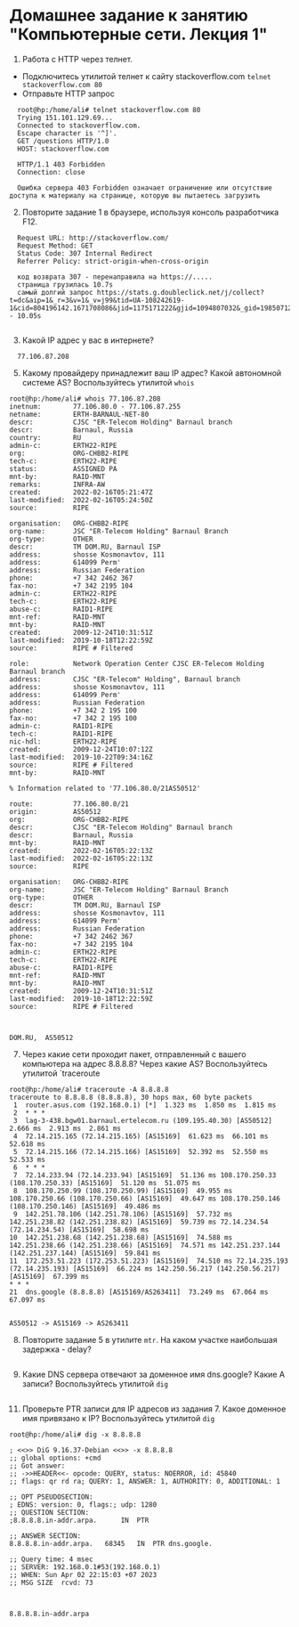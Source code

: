 # Домашнее задание к занятию "Компьютерные сети. Лекция 1"



1. Работа c HTTP через телнет.
- Подключитесь утилитой телнет к сайту stackoverflow.com
`telnet stackoverflow.com 80`
- Отправьте HTTP запрос
```
  root@hp:/home/ali# telnet stackoverflow.com 80
  Trying 151.101.129.69...
  Connected to stackoverflow.com.
  Escape character is '^]'.
  GET /questions HTTP/1.0
  HOST: stackoverflow.com

  HTTP/1.1 403 Forbidden
  Connection: close
  
  Ошибка сервера 403 Forbidden означает ограничение или отсутствие доступа к материалу на странице, которую вы пытаетесь загрузить
```

2. Повторите задание 1 в браузере, используя консоль разработчика F12.
```
  Request URL: http://stackoverflow.com/
  Request Method: GET
  Status Code: 307 Internal Redirect
  Referrer Policy: strict-origin-when-cross-origin
  
  код возврата 307 - перенаправила на https://.....
  страница грузилась 10.7s
  самый долгий запрос https://stats.g.doubleclick.net/j/collect?t=dc&aip=1&_r=3&v=1&_v=j99&tid=UA-108242619-1&cid=804196142.1671708086&jid=1175171222&gjid=1094807032&_gid=1985071247.1680445209&_u=SCCACEAAFAAAACAAI~&z=898934885   - 10.05s
  
```

3. Какой IP адрес у вас в интернете?
```
  77.106.87.208

```

5. Какому провайдеру принадлежит ваш IP адрес? Какой автономной системе AS? Воспользуйтесь утилитой `whois`
```
root@hp:/home/ali# whois 77.106.87.208
inetnum:        77.106.80.0 - 77.106.87.255
netname:        ERTH-BARNAUL-NET-80
descr:          CJSC "ER-Telecom Holding" Barnaul branch
descr:          Barnaul, Russia
country:        RU
admin-c:        ERTH22-RIPE
org:            ORG-CHBB2-RIPE
tech-c:         ERTH22-RIPE
status:         ASSIGNED PA
mnt-by:         RAID-MNT
remarks:        INFRA-AW
created:        2022-02-16T05:21:47Z
last-modified:  2022-02-16T05:24:50Z
source:         RIPE

organisation:   ORG-CHBB2-RIPE
org-name:       JSC "ER-Telecom Holding" Barnaul Branch
org-type:       OTHER
descr:          TM DOM.RU, Barnaul ISP
address:        shosse Kosmonavtov, 111
address:        614099 Perm'
address:        Russian Federation
phone:          +7 342 2462 367
fax-no:         +7 342 2195 104
admin-c:        ERTH22-RIPE
tech-c:         ERTH22-RIPE
abuse-c:        RAID1-RIPE
mnt-ref:        RAID-MNT
mnt-by:         RAID-MNT
created:        2009-12-24T10:31:51Z
last-modified:  2019-10-18T12:22:59Z
source:         RIPE # Filtered

role:           Network Operation Center CJSC ER-Telecom Holding Barnaul branch
address:        CJSC "ER-Telecom" Holding", Barnaul branch
address:        shosse Kosmonavtov, 111
address:        614099 Perm'
address:        Russian Federation
phone:          +7 342 2 195 100
fax-no:         +7 342 2 195 100
admin-c:        RAID1-RIPE
tech-c:         RAID1-RIPE
nic-hdl:        ERTH22-RIPE
created:        2009-12-24T10:07:12Z
last-modified:  2019-10-22T09:34:16Z
source:         RIPE # Filtered
mnt-by:         RAID-MNT

% Information related to '77.106.80.0/21AS50512'

route:          77.106.80.0/21
origin:         AS50512
org:            ORG-CHBB2-RIPE
descr:          CJSC "ER-Telecom Holding" Barnaul branch
descr:          Barnaul, Russia
mnt-by:         RAID-MNT
created:        2022-02-16T05:22:13Z
last-modified:  2022-02-16T05:22:13Z
source:         RIPE

organisation:   ORG-CHBB2-RIPE
org-name:       JSC "ER-Telecom Holding" Barnaul Branch
org-type:       OTHER
descr:          TM DOM.RU, Barnaul ISP
address:        shosse Kosmonavtov, 111
address:        614099 Perm'
address:        Russian Federation
phone:          +7 342 2462 367
fax-no:         +7 342 2195 104
admin-c:        ERTH22-RIPE
tech-c:         ERTH22-RIPE
abuse-c:        RAID1-RIPE
mnt-ref:        RAID-MNT
mnt-by:         RAID-MNT
created:        2009-12-24T10:31:51Z
last-modified:  2019-10-18T12:22:59Z
source:         RIPE # Filtered



DOM.RU,  AS50512 

```

7. Через какие сети проходит пакет, отправленный с вашего компьютера на адрес 8.8.8.8? Через какие AS? Воспользуйтесь утилитой `traceroute
```
root@hp:/home/ali# traceroute -A 8.8.8.8
traceroute to 8.8.8.8 (8.8.8.8), 30 hops max, 60 byte packets
 1  router.asus.com (192.168.0.1) [*]  1.323 ms  1.850 ms  1.815 ms
 2  * * *
 3  lag-3-438.bgw01.barnaul.ertelecom.ru (109.195.40.30) [AS50512]  2.666 ms  2.913 ms  2.861 ms
 4  72.14.215.165 (72.14.215.165) [AS15169]  61.623 ms  66.101 ms  52.618 ms
 5  72.14.215.166 (72.14.215.166) [AS15169]  52.392 ms  52.550 ms  52.533 ms
 6  * * *
 7  72.14.233.94 (72.14.233.94) [AS15169]  51.136 ms 108.170.250.33 (108.170.250.33) [AS15169]  51.120 ms  51.075 ms
 8  108.170.250.99 (108.170.250.99) [AS15169]  49.955 ms 108.170.250.66 (108.170.250.66) [AS15169]  49.647 ms 108.170.250.146 (108.170.250.146) [AS15169]  49.486 ms
 9  142.251.78.106 (142.251.78.106) [AS15169]  57.732 ms 142.251.238.82 (142.251.238.82) [AS15169]  59.739 ms 72.14.234.54 (72.14.234.54) [AS15169]  58.698 ms
10  142.251.238.68 (142.251.238.68) [AS15169]  74.588 ms 142.251.238.66 (142.251.238.66) [AS15169]  74.571 ms 142.251.237.144 (142.251.237.144) [AS15169]  59.841 ms
11  172.253.51.223 (172.253.51.223) [AS15169]  74.510 ms 72.14.235.193 (72.14.235.193) [AS15169]  66.224 ms 142.250.56.217 (142.250.56.217) [AS15169]  67.399 ms
* * *
21  dns.google (8.8.8.8) [AS15169/AS263411]  73.249 ms  67.064 ms  67.097 ms


AS50512 -> AS15169 -> AS263411

```

8. Повторите задание 5 в утилите `mtr`. На каком участке наибольшая задержка - delay?
```

```

9. Какие DNS сервера отвечают за доменное имя dns.google? Какие A записи? Воспользуйтесь утилитой `dig`
```
```

11. Проверьте PTR записи для IP адресов из задания 7. Какое доменное имя привязано к IP? Воспользуйтесь утилитой `dig`
```
root@hp:/home/ali# dig -x 8.8.8.8

; <<>> DiG 9.16.37-Debian <<>> -x 8.8.8.8
;; global options: +cmd
;; Got answer:
;; ->>HEADER<<- opcode: QUERY, status: NOERROR, id: 45840
;; flags: qr rd ra; QUERY: 1, ANSWER: 1, AUTHORITY: 0, ADDITIONAL: 1

;; OPT PSEUDOSECTION:
; EDNS: version: 0, flags:; udp: 1280
;; QUESTION SECTION:
;8.8.8.8.in-addr.arpa.		IN	PTR

;; ANSWER SECTION:
8.8.8.8.in-addr.arpa.	68345	IN	PTR	dns.google.

;; Query time: 4 msec
;; SERVER: 192.168.0.1#53(192.168.0.1)
;; WHEN: Sun Apr 02 22:15:03 +07 2023
;; MSG SIZE  rcvd: 73



8.8.8.8.in-addr.arpa
```

